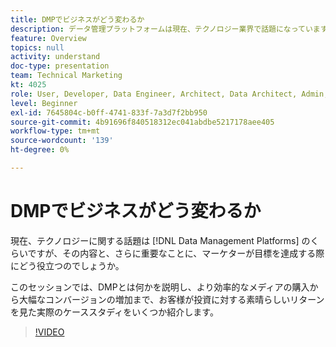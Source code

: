 ```yaml
---
title: DMPでビジネスがどう変わるか
description: データ管理プラットフォームは現在、テクノロジー業界で話題になっていますが、マーケターが目標を達成する上で、どのようなプラットフォームがよりいっそう重要となるのでしょうか。 このセッションでは、DMPとは何かを説明し、より効率的なメディアの購入から大幅なコンバージョンの増加まで、お客様が投資に対する素晴らしいリターンを見た実際のケーススタディをいくつか紹介します。
feature: Overview
topics: null
activity: understand
doc-type: presentation
team: Technical Marketing
kt: 4025
role: User, Developer, Data Engineer, Architect, Data Architect, Admin, Leader
level: Beginner
exl-id: 7645804c-b0ff-4741-833f-7a3d7f2bb950
source-git-commit: 4b91696f840518312ec041abdbe5217178aee405
workflow-type: tm+mt
source-wordcount: '139'
ht-degree: 0%

---
```


# DMPでビジネスがどう変わるか

現在、テクノロジーに関する話題は [!DNL Data Management Platforms] のくらいですが、その内容と、さらに重要なことに、マーケターが目標を達成する際にどう役立つのでしょうか。

このセッションでは、DMPとは何かを説明し、より効率的なメディアの購入から大幅なコンバージョンの増加まで、お客様が投資に対する素晴らしいリターンを見た実際のケーススタディをいくつか紹介します。

>[!VIDEO](https://video.tv.adobe.com/v/29770/?quality=12)
